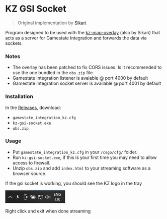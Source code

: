 # KZ GSI Socket

> Original implementation by [Sikari](https://bitbucket.org/Sikarii/gsisocket/src/master/).

Program designed to be used with the [kz-map-overlay](https://bitbucket.org/Sikarii/kz-map-overlay/src/master/) (also by Sikari) that acts as a server for Gamestate Integration and forwards the data via sockets.

### Notes
- The overlay has been patched to fix CORS issues. Is it recommended to use the one bundled in the `obs.zip` file.
- Gamestate Integration listener is avaiable @ port 4000 by default
- Gamestate Integration socket server is available @ port 4001 by default

### Installation

In the [Releases](https://github.com/samayala22/kz-gsi-socket/releases), download:
- `gamestate_integration_kz.cfg`
- `kz-gsi-socket.exe`
- `obs.zip`

### Usage
- Put `gamestate_integration_kz.cfg` in your `/csgo/cfg/` folder.
- Run `kz-gsi-socket.exe`, if this is your first time you may need to allow access to firewall.
- Unzip `obs.zip` and add `index.html` to your streaming software as a browser source.

If the gsi socket is working, you should see the KZ logo in the tray

![tray](images/tray_bar.png)

Right click and exit when done streaming
